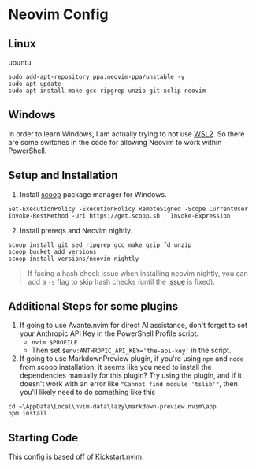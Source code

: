 # Neovim Config

## Linux

ubuntu
```
sudo add-apt-repository ppa:neovim-ppa/unstable -y
sudo apt update
sudo apt install make gcc ripgrep unzip git xclip neovim
```

## Windows

In order to learn Windows, I am actually trying to not use [WSL2](https://en.wikipedia.org/wiki/Windows_Subsystem_for_Linux).
So there are some switches in the code for allowing Neovim to work within PowerShell.

## Setup and Installation

1. Install [scoop](https://scoop.sh/#/) package manager for Windows.
```
Set-ExecutionPolicy -ExecutionPolicy RemoteSigned -Scope CurrentUser
Invoke-RestMethod -Uri https://get.scoop.sh | Invoke-Expression
```
2. Install prereqs and Neovim nightly.
```
scoop install git sed ripgrep gcc make gzip fd unzip
scoop bucket add versions
scoop install versions/neovim-nightly
```
> If facing a hash check issue when installing neovim nightly, you can add a `-s` flag to skip hash checks (until the [issue](https://github.com/ScoopInstaller/Versions/issues/1717) is fixed).

## Additional Steps for some plugins 
1. If going to use Avante.nvim for direct AI assistance, don't forget to set your Anthropic API Key in the PowerShell Profile script:
    - `nvim $PROFILE`
    - Then set `$env:ANTHROPIC_API_KEY='the-api-key'` in the script.
2. If going to use MarkdownPreview plugin, if you're using `npm` and `node` from scoop installation, it seems like you need to install
the dependencies manually for this plugin? Try using the plugin, and if it doesn't work with an error like `"Cannot find module 'tslib'"`, then
you'll likely need to do something like this
```
cd ~\AppData\Local\nvim-data\lazy\markdown-preview.nvim\app
npm install
```

## Starting Code
This config is based off of [Kickstart.nvim](https://github.com/nvim-lua/kickstart.nvim).
